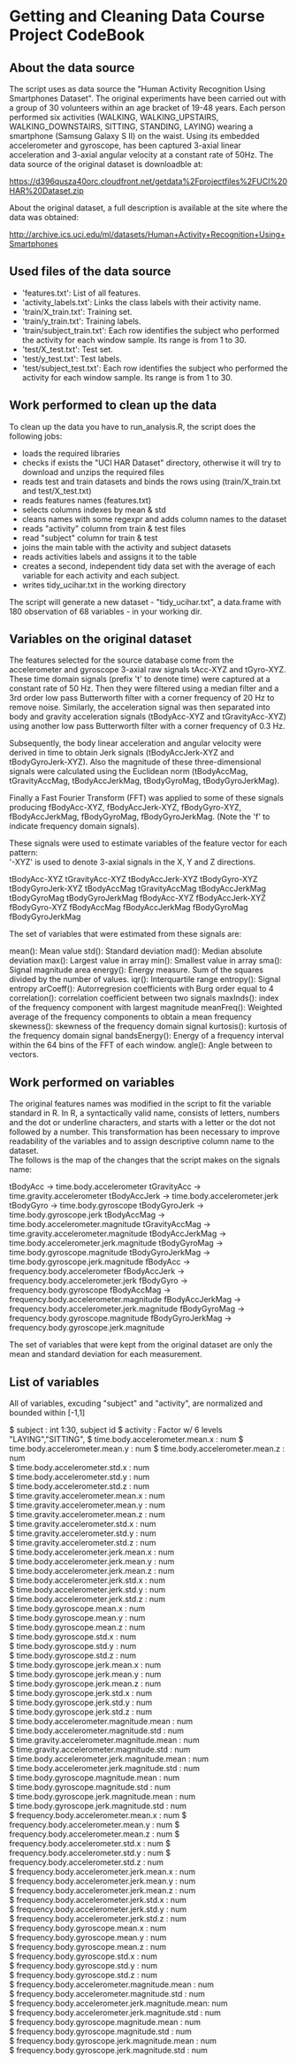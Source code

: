 # Getting and Cleaning Data Course Project CodeBook


About the data source
-----------
The script uses as data source the "Human Activity Recognition Using Smartphones Dataset". The original experiments have been carried out with a group of 30 volunteers within an age bracket of 19-48 years. Each person performed six activities (WALKING, WALKING_UPSTAIRS, WALKING_DOWNSTAIRS, SITTING, STANDING, LAYING) wearing a smartphone (Samsung Galaxy S II) on the waist. Using its embedded accelerometer and gyroscope, has been captured 3-axial linear acceleration and 3-axial angular velocity at a constant rate of 50Hz.
The data source of the original dataset is downloadble at:

https://d396qusza40orc.cloudfront.net/getdata%2Fprojectfiles%2FUCI%20HAR%20Dataset.zip

About the original dataset, a full description is available at the site where the data was obtained:

http://archive.ics.uci.edu/ml/datasets/Human+Activity+Recognition+Using+Smartphones


Used files of the data source
-----------
- 'features.txt': List of all features.
- 'activity_labels.txt': Links the class labels with their activity name.
- 'train/X_train.txt': Training set.
- 'train/y_train.txt': Training labels.
- 'train/subject_train.txt': Each row identifies the subject who performed the activity for each window sample. Its range is from 1 to 30. 
- 'test/X_test.txt': Test set.
- 'test/y_test.txt': Test labels.
- 'test/subject_test.txt': Each row identifies the subject who performed the activity for each window sample. Its range is from 1 to 30. 


Work performed to clean up the data
-----------
To clean up the data you have to run_analysis.R, the script does the following jobs:

- loads the required libraries
- checks if exists the "UCI HAR Dataset" directory, otherwise it will try to download and unzips the required files
- reads test and train datasets and binds the rows using (train/X_train.txt and test/X_test.txt)
- reads features names (features.txt)
- selects columns indexes by mean & std        
- cleans names with some regexpr and adds column names to the dataset
- reads "activity" column from train & test files
- read "subject" column for train & test        
- joins the main table with the activity and subject datasets
- reads activities labels and assigns it to the table 
- creates a second, independent tidy data set with the average of each variable for each activity and each subject.
- writes tidy_ucihar.txt in the working directory

The script will generate a new dataset - "tidy_ucihar.txt", a data.frame with 180 observation of  68 variables - in your working dir.

Variables on the original dataset
-----------
The features selected for the source database come from the accelerometer and gyroscope 3-axial raw signals tAcc-XYZ and tGyro-XYZ. These time domain signals (prefix 't' to denote time) were captured at a constant rate of 50 Hz. Then they were filtered using a median filter and a 3rd order low pass Butterworth filter with a corner frequency of 20 Hz to remove noise. Similarly, the acceleration signal was then separated into body and gravity acceleration signals (tBodyAcc-XYZ and tGravityAcc-XYZ) using another low pass Butterworth filter with a corner frequency of 0.3 Hz. 

Subsequently, the body linear acceleration and angular velocity were derived in time to obtain Jerk signals (tBodyAccJerk-XYZ and tBodyGyroJerk-XYZ). Also the magnitude of these three-dimensional signals were calculated using the Euclidean norm (tBodyAccMag, tGravityAccMag, tBodyAccJerkMag, tBodyGyroMag, tBodyGyroJerkMag). 

Finally a Fast Fourier Transform (FFT) was applied to some of these signals producing fBodyAcc-XYZ, fBodyAccJerk-XYZ, fBodyGyro-XYZ, fBodyAccJerkMag, fBodyGyroMag, fBodyGyroJerkMag. (Note the 'f' to indicate frequency domain signals). 

These signals were used to estimate variables of the feature vector for each pattern:  
'-XYZ' is used to denote 3-axial signals in the X, Y and Z directions.

tBodyAcc-XYZ
tGravityAcc-XYZ
tBodyAccJerk-XYZ
tBodyGyro-XYZ
tBodyGyroJerk-XYZ
tBodyAccMag
tGravityAccMag
tBodyAccJerkMag
tBodyGyroMag
tBodyGyroJerkMag
fBodyAcc-XYZ
fBodyAccJerk-XYZ
fBodyGyro-XYZ
fBodyAccMag
fBodyAccJerkMag
fBodyGyroMag
fBodyGyroJerkMag

The set of variables that were estimated from these signals are: 

mean(): Mean value
std(): Standard deviation
mad(): Median absolute deviation 
max(): Largest value in array
min(): Smallest value in array
sma(): Signal magnitude area
energy(): Energy measure. Sum of the squares divided by the number of values. 
iqr(): Interquartile range 
entropy(): Signal entropy
arCoeff(): Autorregresion coefficients with Burg order equal to 4
correlation(): correlation coefficient between two signals
maxInds(): index of the frequency component with largest magnitude
meanFreq(): Weighted average of the frequency components to obtain a mean frequency
skewness(): skewness of the frequency domain signal 
kurtosis(): kurtosis of the frequency domain signal 
bandsEnergy(): Energy of a frequency interval within the 64 bins of the FFT of each window.
angle(): Angle between to vectors.


Work performed on variables
-----------

The original features names was modified in the script to fit the variable standard in R. In R, a syntactically valid name, consists of letters, numbers and the dot or underline characters, and starts with a letter or the dot not followed by a number.
This transformation has been necessary to improve readability of the variables and to assign descriptive column name to the dataset.  
The follows is the map of the changes that the script makes on the signals name:

tBodyAcc                ->  time.body.accelerometer
tGravityAcc             ->  time.gravity.accelerometer
tBodyAccJerk            ->  time.body.accelerometer.jerk
tBodyGyro               ->  time.body.gyroscope
tBodyGyroJerk           ->  time.body.gyroscope.jerk
tBodyAccMag             ->  time.body.accelerometer.magnitude
tGravityAccMag          ->  time.gravity.accelerometer.magnitude
tBodyAccJerkMag         ->  time.body.accelerometer.jerk.magnitude
tBodyGyroMag            ->  time.body.gyroscope.magnitude
tBodyGyroJerkMag        ->  time.body.gyroscope.jerk.magnitude
fBodyAcc                ->  frequency.body.accelerometer
fBodyAccJerk            ->  frequency.body.accelerometer.jerk
fBodyGyro               ->  frequency.body.gyroscope
fBodyAccMag             ->  frequency.body.accelerometer.magnitude
fBodyAccJerkMag         ->  frequency.body.accelerometer.jerk.magnitude
fBodyGyroMag            ->  frequency.body.gyroscope.magnitude
fBodyGyroJerkMag        ->  frequency.body.gyroscope.jerk.magnitude

The set of variables that were kept from the original dataset are only the mean and standard deviation for each measurement.

List of variables
-----------
All of variables, excuding "subject" and "activity", are normalized and bounded within [-1,1]

 $ subject                                         : int  1:30, subject id
 $ activity                                        : Factor w/ 6 levels "LAYING","SITTING",
 $ time.body.accelerometer.mean.x                  : num 
 $ time.body.accelerometer.mean.y                  : num 
 $ time.body.accelerometer.mean.z                  : num  
 $ time.body.accelerometer.std.x                   : num  
 $ time.body.accelerometer.std.y                   : num  
 $ time.body.accelerometer.std.z                   : num  
 $ time.gravity.accelerometer.mean.x               : num  
 $ time.gravity.accelerometer.mean.y               : num  
 $ time.gravity.accelerometer.mean.z               : num  
 $ time.gravity.accelerometer.std.x                : num  
 $ time.gravity.accelerometer.std.y                : num  
 $ time.gravity.accelerometer.std.z                : num  
 $ time.body.accelerometer.jerk.mean.x             : num  
 $ time.body.accelerometer.jerk.mean.y             : num  
 $ time.body.accelerometer.jerk.mean.z             : num  
 $ time.body.accelerometer.jerk.std.x              : num  
 $ time.body.accelerometer.jerk.std.y              : num  
 $ time.body.accelerometer.jerk.std.z              : num  
 $ time.body.gyroscope.mean.x                      : num  
 $ time.body.gyroscope.mean.y                      : num  
 $ time.body.gyroscope.mean.z                      : num  
 $ time.body.gyroscope.std.x                       : num  
 $ time.body.gyroscope.std.y                       : num  
 $ time.body.gyroscope.std.z                       : num  
 $ time.body.gyroscope.jerk.mean.x                 : num  
 $ time.body.gyroscope.jerk.mean.y                 : num  
 $ time.body.gyroscope.jerk.mean.z                 : num  
 $ time.body.gyroscope.jerk.std.x                  : num  
 $ time.body.gyroscope.jerk.std.y                  : num  
 $ time.body.gyroscope.jerk.std.z                  : num  
 $ time.body.accelerometer.magnitude.mean          : num  
 $ time.body.accelerometer.magnitude.std           : num  
 $ time.gravity.accelerometer.magnitude.mean       : num  
 $ time.gravity.accelerometer.magnitude.std        : num  
 $ time.body.accelerometer.jerk.magnitude.mean     : num  
 $ time.body.accelerometer.jerk.magnitude.std      : num  
 $ time.body.gyroscope.magnitude.mean              : num  
 $ time.body.gyroscope.magnitude.std               : num  
 $ time.body.gyroscope.jerk.magnitude.mean         : num  
 $ time.body.gyroscope.jerk.magnitude.std          : num  
 $ frequency.body.accelerometer.mean.x             : num 
 $ frequency.body.accelerometer.mean.y             : num 
 $ frequency.body.accelerometer.mean.z             : num 
 $ frequency.body.accelerometer.std.x              : num 
 $ frequency.body.accelerometer.std.y              : num 
 $ frequency.body.accelerometer.std.z              : num  
 $ frequency.body.accelerometer.jerk.mean.x        : num  
 $ frequency.body.accelerometer.jerk.mean.y        : num  
 $ frequency.body.accelerometer.jerk.mean.z        : num  
 $ frequency.body.accelerometer.jerk.std.x         : num  
 $ frequency.body.accelerometer.jerk.std.y         : num  
 $ frequency.body.accelerometer.jerk.std.z         : num  
 $ frequency.body.gyroscope.mean.x                 : num  
 $ frequency.body.gyroscope.mean.y                 : num  
 $ frequency.body.gyroscope.mean.z                 : num  
 $ frequency.body.gyroscope.std.x                  : num  
 $ frequency.body.gyroscope.std.y                  : num  
 $ frequency.body.gyroscope.std.z                  : num  
 $ frequency.body.accelerometer.magnitude.mean     : num  
 $ frequency.body.accelerometer.magnitude.std      : num  
 $ frequency.body.accelerometer.jerk.magnitude.mean: num  
 $ frequency.body.accelerometer.jerk.magnitude.std : num  
 $ frequency.body.gyroscope.magnitude.mean         : num  
 $ frequency.body.gyroscope.magnitude.std          : num  
 $ frequency.body.gyroscope.jerk.magnitude.mean    : num  
 $ frequency.body.gyroscope.jerk.magnitude.std     : num  
